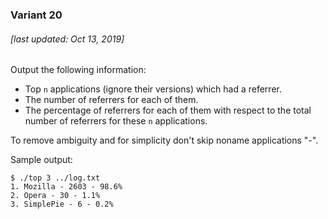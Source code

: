 ### Variant 20

###### [last updated: Oct 13, 2019]

Output the following information:

* Top `n` applications (ignore their versions) which had a referrer.
* The number of referrers for each of them.
* The percentage of referrers for each of them with respect to the total number of referrers for these `n` applications.

To remove ambiguity and for simplicity don't skip noname applications "-".

Sample output:

```
$ ./top 3 ../log.txt
1. Mozilla - 2603 - 98.6%
2. Opera - 30 - 1.1%
3. SimplePie - 6 - 0.2%
```
